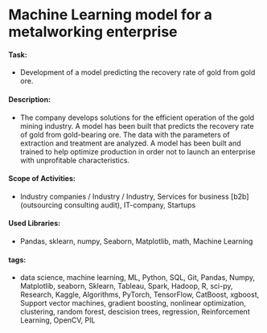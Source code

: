 # Machine Learning model for a metalworking enterprise

#### Task: 
- Development of a model predicting the recovery rate of gold from gold ore.

#### Description:
- The company develops solutions for the efficient operation of the gold mining industry. A model has been built that predicts the recovery rate of gold from gold-bearing ore. The data with the parameters of extraction and treatment are analyzed. A model has been built and trained to help optimize production in order not to launch an enterprise with unprofitable characteristics.

#### Scope of Activities: 
- Industry companies / Industry / Industry, Services for business [b2b] (outsourcing consulting audit), IT-company, Startups

#### Used Libraries:
- Pandas, sklearn, numpy, Seaborn, Matplotlib, math, Machine Learning

#### tags:
- data science, machine learning, ML, Python, SQL, Git, Pandas, Numpy, Matplotlib, seaborn, Sklearn, Tableau, Spark, Hadoop, R, sci-py, Research, Kaggle, Algorithms, PyTorch, TensorFlow, CatBoost, xgboost, Support vector machines, gradient boosting, nonlinear optimization, clustering, random forest, descision trees, regression, Reinforcement Learning, OpenCV, PIL

